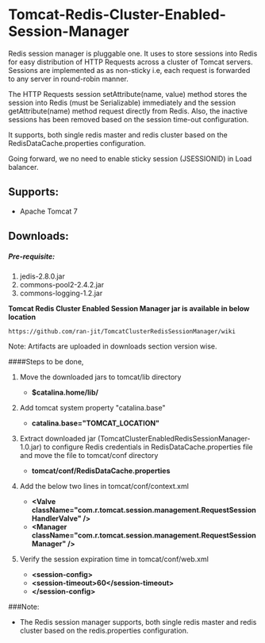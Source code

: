# Tomcat-Redis-Cluster-Enabled-Session-Manager

Redis session manager is pluggable one. It uses to store sessions into Redis for easy distribution of HTTP Requests across a cluster of Tomcat servers. Sessions are implemented as as non-sticky i.e, each request is forwarded to any server in round-robin manner.

The HTTP Requests session setAttribute(name, value) method stores the session into Redis (must be Serializable) immediately and the session getAttribute(name) method request directly from Redis. Also, the inactive sessions has been removed based on the session time-out configuration.

It supports, both single redis master and redis cluster based on the RedisDataCache.properties configuration.

Going forward, we no need to enable sticky session (JSESSIONID) in Load balancer.

## Supports:
   * Apache Tomcat 7

## Downloads:

##### Pre-requisite:
1. jedis-2.8.0.jar
2. commons-pool2-2.4.2.jar
3. commons-logging-1.2.jar

**Tomcat Redis Cluster Enabled Session Manager jar is available in below location**
  
    https://github.com/ran-jit/TomcatClusterRedisSessionManager/wiki
    
Note: Artifacts are uploaded in downloads section version wise.


####Steps to be done,
1. Move the downloaded jars to tomcat/lib directory
	* **$catalina.home/lib/**
	
2. Add tomcat system property "catalina.base"
	* **catalina.base="TOMCAT_LOCATION"**

3. Extract downloaded jar (TomcatClusterEnabledRedisSessionManager-1.0.jar) to configure Redis credentials in RedisDataCache.properties file and move the file to tomcat/conf directory
	* **tomcat/conf/RedisDataCache.properties**

4. Add the below two lines in tomcat/conf/context.xml
	* **&#60;Valve className="com.r.tomcat.session.management.RequestSessionHandlerValve" &#47;&#62;**
	* **&#60;Manager className="com.r.tomcat.session.management.RequestSessionManager" &#47;&#62;**

5. Verify the session expiration time in tomcat/conf/web.xml
	* **&#60;session-config&#62;**
	* 	**&#60;session-timeout&#62;60&#60;&#47;session-timeout&#62;**
	* **&#60;&#47;session-config&#62;**

###Note:
  * The Redis session manager supports, both single redis master and redis cluster based on the redis.properties configuration.
